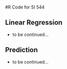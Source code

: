 #R Code for SI 544
## Linear Regression

 * to be continued...

## Prediction

 * to be continued...
